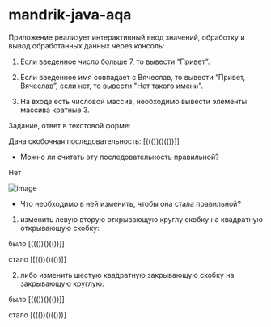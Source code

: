 # mandrik-java-aqa

Приложение реализует интерактивный ввод значений, обработку и вывод обработанных данных
через консоль:

1. Если введенное число больше 7, то вывести “Привет”.

2. Если введенное имя совпадает с Вячеслав, то вывести “Привет, Вячеслав”, если нет, то вывести "Нет такого имени".

3. На входе есть числовой массив, необходимо вывести элементы массива кратные 3.

Задание, ответ в текстовой форме:

Дана скобочная последовательность: [((())()(())]]

- Можно ли считать эту последовательность правильной?

Нет

![image](https://user-images.githubusercontent.com/96339983/230728681-92ae6c3f-f47d-4027-aeec-79a5d9fc4e29.png)

- Что необходимо в ней изменить, чтобы она стала правильной?

1. изменить левую вторую открывающую круглу скобку на квадратную открывающую скобку:

было [((())()(())]] 

стало [[(())()(())]] 

2. либо изменить шестую квадратную закрывающую скобку на закрывающую круглую:

было [((())()(())]]

стало [((())()(()))] 

